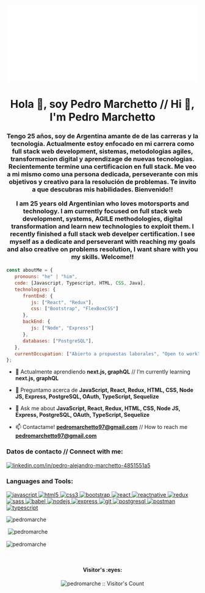 

<img src="https://github.com/BryanCPineda/BryanCPineda/blob/main/svg.svg" alt="Hola, Hello"/>


<h1 align="center">Hola 👋, soy Pedro Marchetto // Hi 👋, I'm Pedro Marchetto</h1>

<h3 align="center">Tengo 25 años, soy de Argentina amante de de las carreras y la tecnologia. Actualmente estoy enfocado en mi carrera como full stack web development, sistemas, metodologias agiles, transformacion digital y aprendizage de nuevas tecnologias. Recientemente termine una certificacion en full stack. Me veo a mi mismo como una persona dedicada, perseverante con mis objetivos y creativo para la resolución de problemas. Te invito a que descubras mis habilidades. Bienvenido!!

   
I am 25 years old Argentinian who loves motorsports and technology. I am currently focused on full stack web development, systems, AGILE methodologies, digital transformation and learn new technologies to exploit them. I recently finished a full stack web develper certification. I see myself as a dedicate and perseverant with reaching my goals and also creative on problems resolution, I want share with you my skills. Welcome!!</h3>

```javascript
const aboutMe = {
   pronouns: "he" | "him",
   code: [Javascript, Typescript, HTML, CSS, Java],
   technologies: {
      frontEnd: {
         js: ["React", "Redux"],
         css: ["Bootstrap", "FlexBoxCSS"]
      },
      backEnd: {
         js: ["Node", "Express"]
      },
      databases: ["PostgreSQL"],
   },
   currentOccupation: ["Abierto a propuestas laborales", "Open to work"],
};
```
- 🌱 Actualmente aprendiendo **next.js, graphQL** // I’m currently learning **next.js, graphQL**

- 💬 Preguntamo acerca de **JavaScript, React, Redux, HTML, CSS, Node JS, Express, PostgreSQL, OAuth, TypeScript, Sequelize** 
- 💬 Ask me about **JavaScript, React, Redux, HTML, CSS, Node JS, Express, PostgreSQL, OAuth, TypeScript, Sequelize**

- 📫 Contactame! **pedromarchetto97@gmail.com** // How to reach me **pedromarchetto97@gmail.com**


<h3 align="left">Datos de contacto // Connect with me:</h3>
<p align="left">
<a href="linkedin.com/in/pedro-alejandro-marchetto-4851551a5" target="_blank"><img align="center" src="https://cdn.jsdelivr.net/npm/simple-icons@3.0.1/icons/linkedin.svg" alt="linkedin.com/in/pedro-alejandro-marchetto-4851551a5" height="30" width="40" /></a>
</p>

<h3 align="left">Languages and Tools:</h3>
<p align="left">  <a href="https://developer.mozilla.org/en-US/docs/Web/JavaScript" target="_blank"> <img src="https://upload.wikimedia.org/wikipedia/commons/thumb/9/99/Unofficial_JavaScript_logo_2.svg/1024px-Unofficial_JavaScript_logo_2.svg.png" alt="javascript" width="40" height="40"/> </a> 
<a href="https://www.w3.org/html/" target="_blank"> <img src="https://upload.wikimedia.org/wikipedia/commons/thumb/3/38/HTML5_Badge.svg/600px-HTML5_Badge.svg.png" alt="html5" width="40" height="40"/> </a>
<a href="https://www.w3schools.com/css/" target="_blank"> <img src="https://cdn4.iconfinder.com/data/icons/social-media-logos-6/512/121-css3-512.png" alt="css3" width="40" height="40"/> </a> 
<a href="https://getbootstrap.com" target="_blank"> <img src="https://upload.wikimedia.org/wikipedia/commons/thumb/b/b2/Bootstrap_logo.svg/1024px-Bootstrap_logo.svg.png" alt="bootstrap" width="40" height="40"/> </a> 
<a href="https://reactjs.org/" target="_blank"> <img src="https://seeklogo.com/images/R/react-logo-7B3CE81517-seeklogo.com.png" alt="react" width="40" height="40"/> </a> 
<a href="https://reactnative.dev/" target="_blank"> <img src="https://reactnative.dev/img/header_logo.svg" alt="reactnative" width="40" height="40"/> </a> 
<a href="https://redux.js.org" target="_blank"> <img src="https://seeklogo.com/images/R/redux-logo-9CA6836C12-seeklogo.com.png" alt="redux" width="40" height="40"/> </a> <a href="https://sass-lang.com" target="_blank"> <img src="https://upload.wikimedia.org/wikipedia/commons/thumb/9/96/Sass_Logo_Color.svg/1280px-Sass_Logo_Color.svg.png" alt="sass" width="40" height="40"/> </a>
<a href="https://babeljs.io/" target="_blank"> <img src="https://www.vectorlogo.zone/logos/babeljs/babeljs-icon.svg" alt="babel" width="40" height="40"/> </a>
<a href="https://nodejs.org" target="_blank"> <img src="https://cdn.pixabay.com/photo/2015/04/23/17/41/node-js-736399_960_720.png" alt="nodejs" height="40"/> </a>
<a href="https://expressjs.com" target="_blank"> <img src="https://i.cloudup.com/zfY6lL7eFa-3000x3000.png" alt="express" height="40"/> </a> 
<a href="https://git-scm.com/" target="_blank"> <img src="https://www.vectorlogo.zone/logos/git-scm/git-scm-icon.svg" alt="git" width="40" height="40"/> </a> 
<a href="https://www.postgresql.org" target="_blank"> <img src="https://upload.wikimedia.org/wikipedia/commons/thumb/2/29/Postgresql_elephant.svg/1200px-Postgresql_elephant.svg.png" alt="postgresql" width="40" height="40"/> </a> 
<a href="https://postman.com" target="_blank"> <img src="https://www.vectorlogo.zone/logos/getpostman/getpostman-icon.svg" alt="postman" width="40" height="40"/> </a> 
<a href="https://www.typescriptlang.org/" target="_blank"> <img src="https://upload.wikimedia.org/wikipedia/commons/thumb/4/4c/Typescript_logo_2020.svg/1200px-Typescript_logo_2020.svg.png" alt="typescript" width="40" height="40"/> </a>

<p><img align="left" src="https://github-readme-stats.vercel.app/api/top-langs?username=pedromarche&show_icons=true&theme=dark&locale=en&layout=compact" alt="pedromarche" /></p>
</br>
<p>&nbsp;<img align="center" src="https://github-readme-stats.vercel.app/api?username=pedromarche&show_icons=true&theme=highcontrast&title_color=cfd147&locale=en" alt="pedromarche" /></p>

<p><img align="center" src="https://github-readme-streak-stats.herokuapp.com/?user=pedromarche&theme=dark" alt="pedromarche" /></p>

</br>
<h4 align="center">Visitor's :eyes:</h4>

<p align="center"><img src="https://profile-counter.glitch.me/{pedromarche}/count.svg" alt="pedromarche :: Visitor's Count" /></p>
